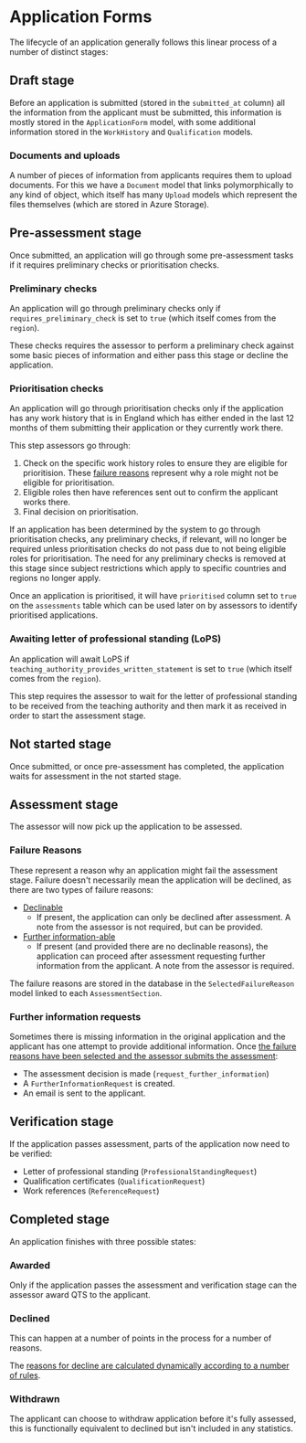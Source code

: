 # Application Forms

The lifecycle of an application generally follows this linear process of a number of distinct stages:

## Draft stage

Before an application is submitted (stored in the `submitted_at` column) all the information from the applicant must be submitted, this information is mostly stored in the `ApplicationForm` model, with some additional information stored in the `WorkHistory` and `Qualification` models.

### Documents and uploads

A number of pieces of information from applicants requires them to upload documents. For this we have a `Document` model that links polymorphically to any kind of object, which itself has many `Upload` models which represent the files themselves (which are stored in Azure Storage).

## Pre-assessment stage

Once submitted, an application will go through some pre-assessment tasks if it requires preliminary checks or prioritisation checks.

### Preliminary checks

An application will go through preliminary checks only if `requires_preliminary_check` is set to `true` (which itself comes from the `region`).

These checks requires the assessor to perform a preliminary check against some basic pieces of information and either pass this stage or decline the application.

### Prioritisation checks

An application will go through prioritisation checks only if the application has any work history that is in England which has either ended in the last 12 months of them submitting their application or they currently work there.

This step assessors go through:

1. Check on the specific work history roles to ensure they are eligible for prioritision. These [failure reasons](https://github.com/DFE-Digital/apply-for-qualified-teacher-status/blob/main/app/lib/failure_reasons.rb#L96) represent why a role might not be eligible for prioritisation.
2. Eligible roles then have references sent out to confirm the applicant works there.
3. Final decision on prioritisation.

If an application has been determined by the system to go through prioritisation checks, any preliminary checks, if relevant, will no longer be required unless prioritisation checks do not pass due to not being eligible roles for prioritisation. The need for any preliminary checks is removed at this stage since subject restrictions which apply to specific countries and regions no longer apply.

Once an application is prioritised, it will have `prioritised` column set to `true` on the `assessments` table which can be used later on by assessors to identify prioritised applications.

### Awaiting letter of professional standing (LoPS)

An application will await LoPS if `teaching_authority_provides_written_statement` is set to `true` (which itself comes from the `region`).

This step requires the assessor to wait for the letter of professional standing to be received from the teaching authority and then mark it as received in order to start the assessment stage.

## Not started stage

Once submitted, or once pre-assessment has completed, the application waits for assessment in the not started stage.

## Assessment stage

The assessor will now pick up the application to be assessed.

### Failure Reasons

These represent a reason why an application might fail the assessment stage. Failure doesn't necessarily mean the application will be declined, as there are two types of failure reasons:

- [Declinable](https://github.com/DFE-Digital/apply-for-qualified-teacher-status/blob/076de2dfb1fab8583df6dd9222eb19f50d6f2a9a/app/lib/failure_reasons.rb#L4)
  - If present, the application can only be declined after assessment. A note from the assessor is not required, but can be provided.
- [Further information-able](https://github.com/DFE-Digital/apply-for-qualified-teacher-status/blob/076de2dfb1fab8583df6dd9222eb19f50d6f2a9a/app/lib/failure_reasons.rb#L35)
  - If present (and provided there are no declinable reasons), the application can proceed after assessment requesting further information from the applicant. A note from the assessor is required.

The failure reasons are stored in the database in the `SelectedFailureReason` model linked to each `AssessmentSection`.

### Further information requests

Sometimes there is missing information in the original application and the applicant has one attempt to provide additional information. Once [the failure reasons have been selected and the assessor submits the assessment](https://github.com/DFE-Digital/apply-for-qualified-teacher-status/blob/main/app/services/request_further_information.rb):

- The assessment decision is made (`request_further_information`)
- A `FurtherInformationRequest` is created.
- An email is sent to the applicant.

## Verification stage

If the application passes assessment, parts of the application now need to be verified:

- Letter of professional standing (`ProfessionalStandingRequest`)
- Qualification certificates (`QualificationRequest`)
- Work references (`ReferenceRequest`)

## Completed stage

An application finishes with three possible states:

### Awarded

Only if the application passes the assessment and verification stage can the assessor award QTS to the applicant.

### Declined

This can happen at a number of points in the process for a number of reasons.

The [reasons for decline are calculated dynamically according to a number of rules](https://github.com/DFE-Digital/apply-for-qualified-teacher-status/blob/bb31e57ae604e8465438b67f86b216e644ec99bd/app/view_objects/teacher_interface/application_form_view_object.rb#L68).

### Withdrawn

The applicant can choose to withdraw application before it's fully assessed, this is functionally equivalent to declined but isn't included in any statistics.

